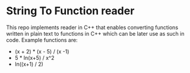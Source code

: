 # String To Function reader

This repo implements reader in C++ that enables converting functions written in plain text to functions in C++ which can be later use as such in code.
Example functions are:
+ (x + 2) * (x - 5) / (x -1)
+ 5 * ln(x+5) / x^2
+ ln((x+1) / 2) 
